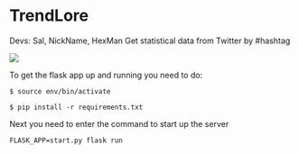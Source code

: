 # TrendLore
Devs: Sal, NickName, HexMan
Get statistical data from Twitter by #hashtag

![](https://i.imgur.com/NE6ie27.png)

To get the flask app up and running you need to do:

```
$ source env/bin/activate

$ pip install -r requirements.txt
```

Next you need to enter the command to start up the server

```
FLASK_APP=start.py flask run
```
